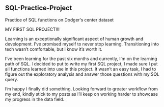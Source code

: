 ## SQL-Practice-Project
Practice of SQL functions on Dodger's center dataset


MY FIRST SQL PROJECT!!!

Learning is an exceptionally significant aspect of human growth and development. I’ve promised myself to never stop learning.
Transitioning into tech wasn’t comfortable, but I know it’s worth it.

I’ve been learning for the past six months and currently, I’m on the learning path of SQL.
I decided to put to write my first SQL project, I made sure I put all functions learned into use in this project. It wasn’t an easy task, I had to figure out the exploratory analysis and answer those questions with my SQL query.

I’m happy I finally did something.
Looking forward to greater workflow from my end, kindly stick to my posts as I’ll keep on working harder to showcase my progress in the data field.
